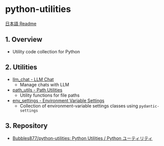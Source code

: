 # python-utilities

[日本語 Readme](./README.ja.md)

## 1. Overview

- Utility code collection for Python

## 2. Utilities

- [llm_chat - LLM Chat](llm_chat/)
  - Manage chats with LLM
- [path_utils - Path Utilities](path_utils/)
  - Utility functions for file paths
- [env_settings - Environment Variable Settings](env_settings/)
  - Collection of environment-variable settings classes using `pydantic-settings`

## 3. Repository

- [Bubbles877/python-utilities: Python Utilities / Python ユーティリティ](https://github.com/Bubbles877/python-utilities)
